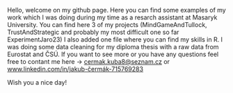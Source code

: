 Hello, welcome on my github page. 
Here you can find some examples of my work which I was doing during my time as a resarch assistant at Masaryk University. 
You can find here 3 of my projects (MindGameAndTullock, TrustAndStrategic and probably my most difficult one so far ExperimentJaro23)
I also added one file where you can find my skills in R. I was doing some data cleaning for my diploma thesis with a raw data from Eurostat and ČSÚ. 
If you want to see more or you have any questions feel free to contant me here -> cermak.kuba8@seznam.cz or www.linkedin.com/in/jakub-čermák-715769283

Wish you a nice day!
